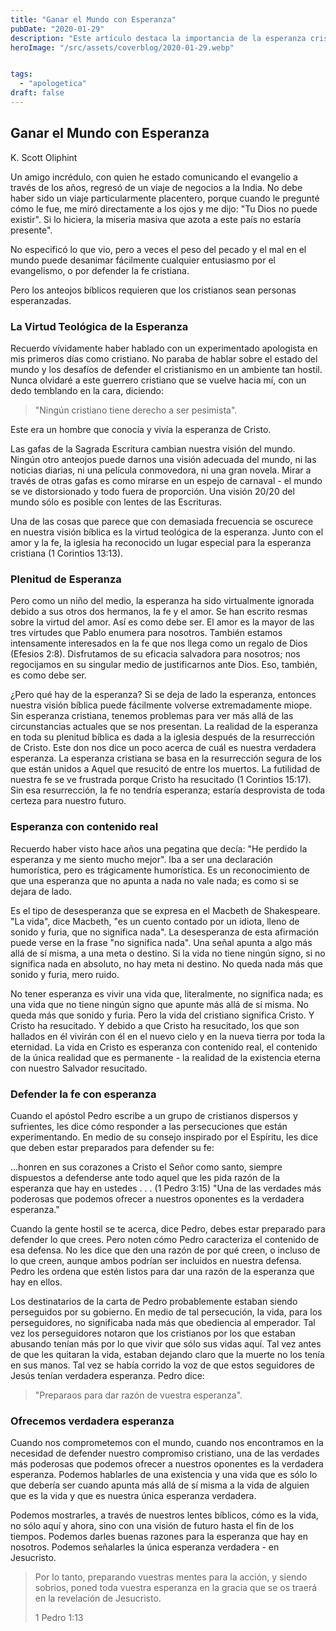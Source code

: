 ```yaml
---
title: "Ganar el Mundo con Esperanza"
pubDate: "2020-01-29"
description: "Este artículo destaca la importancia de la esperanza cristiana como motivación para la evangelización y el compromiso cultural. Argumenta que la esperanza basada en la resurrección de Cristo nos impulsa a influir positivamente en el mundo, confiando en el poder transformador del evangelio y en la soberanía de Dios sobre todas las cosas."
heroImage: "/src/assets/coverblog/2020-01-29.webp"


tags:
  - "apologetica"
draft: false
---
```

## Ganar el Mundo con Esperanza

K. Scott Oliphint

Un amigo incrédulo, con quien he estado comunicando el evangelio a través de los años, regresó de un viaje de negocios a la India. No debe haber sido un viaje particularmente placentero, porque cuando le pregunté cómo le fue, me miró directamente a los ojos y me dijo: "Tu Dios no puede existir". Si lo hiciera, la miseria masiva que azota a este país no estaría presente".

No especificó lo que vio, pero a veces el peso del pecado y el mal en el mundo puede desanimar fácilmente cualquier entusiasmo por el evangelismo, o por defender la fe cristiana.

Pero los anteojos bíblicos requieren que los cristianos sean personas esperanzadas.

### La Virtud Teológica de la Esperanza

Recuerdo vívidamente haber hablado con un experimentado apologista en mis primeros días como cristiano. No paraba de hablar sobre el estado del mundo y los desafíos de defender el cristianismo en un ambiente tan hostil. Nunca olvidaré a este guerrero cristiano que se vuelve hacia mí, con un dedo temblando en la cara, diciendo:

> "Ningún cristiano tiene derecho a ser pesimista".

Este era un hombre que conocía y vivía la esperanza de Cristo.

Las gafas de la Sagrada Escritura cambian nuestra visión del mundo. Ningún otro anteojos puede darnos una visión adecuada del mundo, ni las noticias diarias, ni una película conmovedora, ni una gran novela. Mirar a través de otras gafas es como mirarse en un espejo de carnaval - el mundo se ve distorsionado y todo fuera de proporción. Una visión 20/20 del mundo sólo es posible con lentes de las Escrituras.

Una de las cosas que parece que con demasiada frecuencia se oscurece en nuestra visión bíblica es la virtud teológica de la esperanza. Junto con el amor y la fe, la iglesia ha reconocido un lugar especial para la esperanza cristiana (1 Corintios 13:13).

### Plenitud de Esperanza

Pero como un niño del medio, la esperanza ha sido virtualmente ignorada debido a sus otros dos hermanos, la fe y el amor. Se han escrito resmas sobre la virtud del amor. Así es como debe ser. El amor es la mayor de las tres virtudes que Pablo enumera para nosotros. También estamos intensamente interesados en la fe que nos llega como un regalo de Dios (Efesios 2:8). Disfrutamos de su eficacia salvadora para nosotros; nos regocijamos en su singular medio de justificarnos ante Dios. Eso, también, es como debe ser.

¿Pero qué hay de la esperanza? Si se deja de lado la esperanza, entonces nuestra visión bíblica puede fácilmente volverse extremadamente miope. Sin esperanza cristiana, tenemos problemas para ver más allá de las circunstancias actuales que se nos presentan. La realidad de la esperanza en toda su plenitud bíblica es dada a la iglesia después de la resurrección de Cristo. Este don nos dice un poco acerca de cuál es nuestra verdadera esperanza. La esperanza cristiana se basa en la resurrección segura de los que están unidos a Aquel que resucitó de entre los muertos. La futilidad de nuestra fe se ve frustrada porque Cristo ha resucitado (1 Corintios 15:17). Sin esa resurrección, la fe no tendría esperanza; estaría desprovista de toda certeza para nuestro futuro.

### Esperanza con contenido real

Recuerdo haber visto hace años una pegatina que decía: "He perdido la esperanza y me siento mucho mejor". Iba a ser una declaración humorística, pero es trágicamente humorística. Es un reconocimiento de que una esperanza que no apunta a nada no vale nada; es como si se dejara de lado.

Es el tipo de desesperanza que se expresa en el Macbeth de Shakespeare. "La vida", dice Macbeth, "es un cuento contado por un idiota, lleno de sonido y furia, que no significa nada". La desesperanza de esta afirmación puede verse en la frase "no significa nada". Una señal apunta a algo más allá de sí misma, a una meta o destino. Si la vida no tiene ningún signo, si no significa nada en absoluto, no hay meta ni destino. No queda nada más que sonido y furia, mero ruido.

No tener esperanza es vivir una vida que, literalmente, no significa nada; es una vida que no tiene ningún signo que apunte más allá de sí misma. No queda más que sonido y furia. Pero la vida del cristiano significa Cristo. Y Cristo ha resucitado. Y debido a que Cristo ha resucitado, los que son hallados en él vivirán con él en el nuevo cielo y en la nueva tierra por toda la eternidad. La vida en Cristo es esperanza con contenido real, el contenido de la única realidad que es permanente - la realidad de la existencia eterna con nuestro Salvador resucitado.

### Defender la fe con esperanza

Cuando el apóstol Pedro escribe a un grupo de cristianos dispersos y sufrientes, les dice cómo responder a las persecuciones que están experimentando. En medio de su consejo inspirado por el Espíritu, les dice que deben estar preparados para defender su fe:

…honren en sus corazones a Cristo el Señor como santo, siempre dispuestos a defenderse ante todo aquel que les pida razón de la esperanza que hay en ustedes . . . (1 Pedro 3:15) "Una de las verdades más poderosas que podemos ofrecer a nuestros oponentes es la verdadera esperanza."

Cuando la gente hostil se te acerca, dice Pedro, debes estar preparado para defender lo que crees. Pero noten cómo Pedro caracteriza el contenido de esa defensa. No les dice que den una razón de por qué creen, o incluso de lo que creen, aunque ambos podrían ser incluidos en nuestra defensa. Pedro les ordena que estén listos para dar una razón de la esperanza que hay en ellos.

Los destinatarios de la carta de Pedro probablemente estaban siendo perseguidos por su gobierno. En medio de tal persecución, la vida, para los perseguidores, no significaba nada más que obediencia al emperador. Tal vez los perseguidores notaron que los cristianos por los que estaban abusando tenían más por lo que vivir que sólo sus vidas aquí. Tal vez antes de que les quitaran la vida, estaban dejando claro que la muerte no los tenía en sus manos. Tal vez se había corrido la voz de que estos seguidores de Jesús tenían verdadera esperanza. Pedro dice:

> "Preparaos para dar razón de vuestra esperanza".

### Ofrecemos verdadera esperanza

Cuando nos comprometemos con el mundo, cuando nos encontramos en la necesidad de defender nuestro compromiso cristiano, una de las verdades más poderosas que podemos ofrecer a nuestros oponentes es la verdadera esperanza. Podemos hablarles de una existencia y una vida que es sólo lo que debería ser cuando apunta más allá de sí misma a la vida de alguien que es la vida y que es nuestra única esperanza verdadera.

Podemos mostrarles, a través de nuestros lentes bíblicos, cómo es la vida, no sólo aquí y ahora, sino con una visión de futuro hasta el fin de los tiempos. Podemos darles buenas razones para la esperanza que hay en nosotros. Podemos señalarles la única esperanza verdadera - en Jesucristo.

> Por lo tanto, preparando vuestras mentes para la acción, y siendo sobrios, poned toda vuestra esperanza en la gracia que se os traerá en la revelación de Jesucristo.
>
> 1 Pedro 1:13
